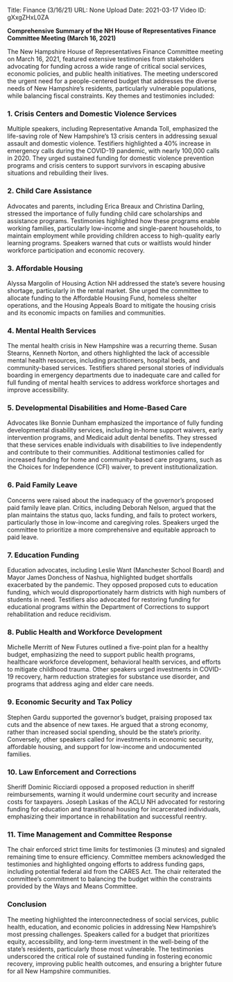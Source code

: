 Title: Finance (3/16/21)
URL: None
Upload Date: 2021-03-17
Video ID: gXxgZHxL0ZA

**Comprehensive Summary of the NH House of Representatives Finance Committee Meeting (March 16, 2021)**

The New Hampshire House of Representatives Finance Committee meeting on March 16, 2021, featured extensive testimonies from stakeholders advocating for funding across a wide range of critical social services, economic policies, and public health initiatives. The meeting underscored the urgent need for a people-centered budget that addresses the diverse needs of New Hampshire’s residents, particularly vulnerable populations, while balancing fiscal constraints. Key themes and testimonies included:

### **1. Crisis Centers and Domestic Violence Services**
Multiple speakers, including Representative Amanda Toll, emphasized the life-saving role of New Hampshire’s 13 crisis centers in addressing sexual assault and domestic violence. Testifiers highlighted a 40% increase in emergency calls during the COVID-19 pandemic, with nearly 100,000 calls in 2020. They urged sustained funding for domestic violence prevention programs and crisis centers to support survivors in escaping abusive situations and rebuilding their lives.

### **2. Child Care Assistance**
Advocates and parents, including Erica Breaux and Christina Darling, stressed the importance of fully funding child care scholarships and assistance programs. Testimonies highlighted how these programs enable working families, particularly low-income and single-parent households, to maintain employment while providing children access to high-quality early learning programs. Speakers warned that cuts or waitlists would hinder workforce participation and economic recovery.

### **3. Affordable Housing**
Alyssa Margolin of Housing Action NH addressed the state’s severe housing shortage, particularly in the rental market. She urged the committee to allocate funding to the Affordable Housing Fund, homeless shelter operations, and the Housing Appeals Board to mitigate the housing crisis and its economic impacts on families and communities.

### **4. Mental Health Services**
The mental health crisis in New Hampshire was a recurring theme. Susan Stearns, Kenneth Norton, and others highlighted the lack of accessible mental health resources, including practitioners, hospital beds, and community-based services. Testifiers shared personal stories of individuals boarding in emergency departments due to inadequate care and called for full funding of mental health services to address workforce shortages and improve accessibility.

### **5. Developmental Disabilities and Home-Based Care**
Advocates like Bonnie Dunham emphasized the importance of fully funding developmental disability services, including in-home support waivers, early intervention programs, and Medicaid adult dental benefits. They stressed that these services enable individuals with disabilities to live independently and contribute to their communities. Additional testimonies called for increased funding for home and community-based care programs, such as the Choices for Independence (CFI) waiver, to prevent institutionalization.

### **6. Paid Family Leave**
Concerns were raised about the inadequacy of the governor’s proposed paid family leave plan. Critics, including Deborah Nelson, argued that the plan maintains the status quo, lacks funding, and fails to protect workers, particularly those in low-income and caregiving roles. Speakers urged the committee to prioritize a more comprehensive and equitable approach to paid leave.

### **7. Education Funding**
Education advocates, including Leslie Want (Manchester School Board) and Mayor James Donchess of Nashua, highlighted budget shortfalls exacerbated by the pandemic. They opposed proposed cuts to education funding, which would disproportionately harm districts with high numbers of students in need. Testifiers also advocated for restoring funding for educational programs within the Department of Corrections to support rehabilitation and reduce recidivism.

### **8. Public Health and Workforce Development**
Michelle Merritt of New Futures outlined a five-point plan for a healthy budget, emphasizing the need to support public health programs, healthcare workforce development, behavioral health services, and efforts to mitigate childhood trauma. Other speakers urged investments in COVID-19 recovery, harm reduction strategies for substance use disorder, and programs that address aging and elder care needs.

### **9. Economic Security and Tax Policy**
Stephen Gardu supported the governor’s budget, praising proposed tax cuts and the absence of new taxes. He argued that a strong economy, rather than increased social spending, should be the state’s priority. Conversely, other speakers called for investments in economic security, affordable housing, and support for low-income and undocumented families.

### **10. Law Enforcement and Corrections**
Sheriff Dominic Ricciardi opposed a proposed reduction in sheriff reimbursements, warning it would undermine court security and increase costs for taxpayers. Joseph Laskas of the ACLU NH advocated for restoring funding for education and transitional housing for incarcerated individuals, emphasizing their importance in rehabilitation and successful reentry.

### **11. Time Management and Committee Response**
The chair enforced strict time limits for testimonies (3 minutes) and signaled remaining time to ensure efficiency. Committee members acknowledged the testimonies and highlighted ongoing efforts to address funding gaps, including potential federal aid from the CARES Act. The chair reiterated the committee’s commitment to balancing the budget within the constraints provided by the Ways and Means Committee.

### **Conclusion**
The meeting highlighted the interconnectedness of social services, public health, education, and economic policies in addressing New Hampshire’s most pressing challenges. Speakers called for a budget that prioritizes equity, accessibility, and long-term investment in the well-being of the state’s residents, particularly those most vulnerable. The testimonies underscored the critical role of sustained funding in fostering economic recovery, improving public health outcomes, and ensuring a brighter future for all New Hampshire communities.